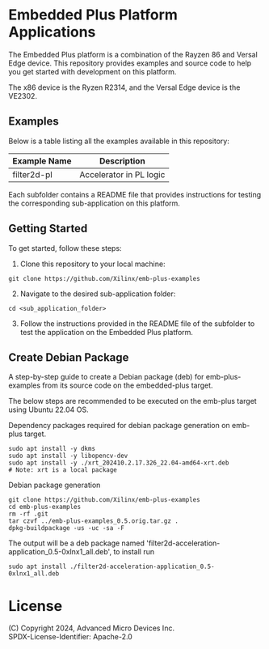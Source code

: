 # Embedded Plus Platform Applications

The Embedded Plus platform is a combination of the Rayzen 86 and Versal Edge device. This
repository provides examples and source code to help you get started with development on
this platform.

The x86 device is the Ryzen R2314, and the Versal Edge device is the VE2302.

## Examples

Below is a table listing all the examples available in this repository:

| Example Name       | Description                              |
|--------------------|------------------------------------------|
| filter2d-pl        | Accelerator in PL logic                  |

Each subfolder contains a README file that provides instructions for testing the
corresponding sub-application on this platform.

## Getting Started

To get started, follow these steps:

1. Clone this repository to your local machine:

```
git clone https://github.com/Xilinx/emb-plus-examples
```

2. Navigate to the desired sub-application folder:
```
cd <sub_application_folder>
```

3. Follow the instructions provided in the README file of the subfolder to test the
application on the Embedded Plus platform.

## Create Debian Package

A step-by-step guide to create a Debian package (deb) for emb-plus-examples
from its source code on the embedded-plus target.

The below steps are recommended to be executed on the emb-plus target using
Ubuntu 22.04 OS.

Dependency packages required for debian package generation on emb-plus target.

```
sudo apt install -y dkms
sudo apt install -y libopencv-dev
sudo apt install -y ./xrt_202410.2.17.326_22.04-amd64-xrt.deb
# Note: xrt is a local package
```
Debian package generation
```
git clone https://github.com/Xilinx/emb-plus-examples
cd emb-plus-examples
rm -rf .git
tar czvf ../emb-plus-examples_0.5.orig.tar.gz .
dpkg-buildpackage -us -uc -sa -F
```
The output will be a deb package named
'filter2d-acceleration-application_0.5-0xlnx1_all.deb', to install run
```
sudo apt install ./filter2d-acceleration-application_0.5-0xlnx1_all.deb
```
# License
(C) Copyright 2024, Advanced Micro Devices Inc.\
SPDX-License-Identifier: Apache-2.0
